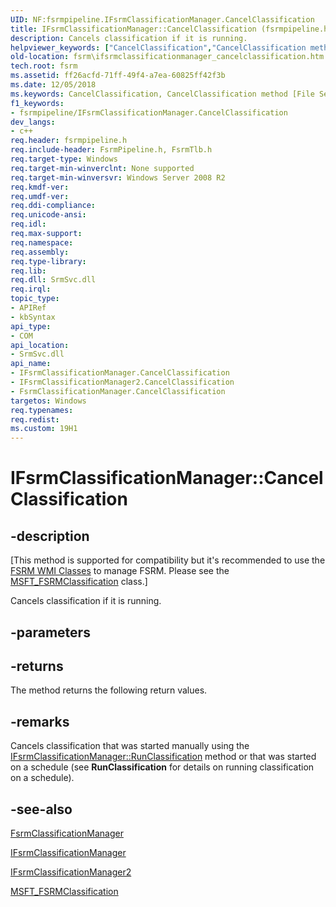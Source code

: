 ```yaml
---
UID: NF:fsrmpipeline.IFsrmClassificationManager.CancelClassification
title: IFsrmClassificationManager::CancelClassification (fsrmpipeline.h)
description: Cancels classification if it is running.helpviewer_keywords: ["CancelClassification","CancelClassification method [File Server Resource Manager]","CancelClassification method [File Server Resource Manager]","FsrmClassificationManager class","CancelClassification method [File Server Resource Manager]","IFsrmClassificationManager interface","CancelClassification method [File Server Resource Manager]","IFsrmClassificationManager2 interface","FsrmClassificationManager class [File Server Resource Manager]","CancelClassification method","IFsrmClassificationManager interface [File Server Resource Manager]","CancelClassification method","IFsrmClassificationManager.CancelClassification","IFsrmClassificationManager2 interface [File Server Resource Manager]","CancelClassification method","IFsrmClassificationManager2::CancelClassification","IFsrmClassificationManager::CancelClassification","fs.ifsrmclassificationmanager_cancelclassification","fsrm.ifsrmclassificationmanager_cancelclassification","fsrmpipeline/IFsrmClassificationManager2::CancelClassification","fsrmpipeline/IFsrmClassificationManager::CancelClassification"]
old-location: fsrm\ifsrmclassificationmanager_cancelclassification.htm
tech.root: fsrm
ms.assetid: ff26acfd-71ff-49f4-a7ea-60825ff42f3b
ms.date: 12/05/2018
ms.keywords: CancelClassification, CancelClassification method [File Server Resource Manager], CancelClassification method [File Server Resource Manager],FsrmClassificationManager class, CancelClassification method [File Server Resource Manager],IFsrmClassificationManager interface, CancelClassification method [File Server Resource Manager],IFsrmClassificationManager2 interface, FsrmClassificationManager class [File Server Resource Manager],CancelClassification method, IFsrmClassificationManager interface [File Server Resource Manager],CancelClassification method, IFsrmClassificationManager.CancelClassification, IFsrmClassificationManager2 interface [File Server Resource Manager],CancelClassification method, IFsrmClassificationManager2::CancelClassification, IFsrmClassificationManager::CancelClassification, fs.ifsrmclassificationmanager_cancelclassification, fsrm.ifsrmclassificationmanager_cancelclassification, fsrmpipeline/IFsrmClassificationManager2::CancelClassification, fsrmpipeline/IFsrmClassificationManager::CancelClassification
f1_keywords:
- fsrmpipeline/IFsrmClassificationManager.CancelClassification
dev_langs:
- c++
req.header: fsrmpipeline.h
req.include-header: FsrmPipeline.h, FsrmTlb.h
req.target-type: Windows
req.target-min-winverclnt: None supported
req.target-min-winversvr: Windows Server 2008 R2
req.kmdf-ver: 
req.umdf-ver: 
req.ddi-compliance: 
req.unicode-ansi: 
req.idl: 
req.max-support: 
req.namespace: 
req.assembly: 
req.type-library: 
req.lib: 
req.dll: SrmSvc.dll
req.irql: 
topic_type:
- APIRef
- kbSyntax
api_type:
- COM
api_location:
- SrmSvc.dll
api_name:
- IFsrmClassificationManager.CancelClassification
- IFsrmClassificationManager2.CancelClassification
- FsrmClassificationManager.CancelClassification
targetos: Windows
req.typenames: 
req.redist: 
ms.custom: 19H1
---
```


# IFsrmClassificationManager::CancelClassification


## -description


<p class="CCE_Message">[This method is supported for compatibility but it's recommended to use the 
    <a href="https://docs.microsoft.com/previous-versions/windows/desktop/fsrm/fsrm-wmi-classes">FSRM WMI Classes</a> to manage FSRM. Please see the 
    <a href="https://docs.microsoft.com/previous-versions/windows/desktop/fsrm/msft-fsrmclassification">MSFT_FSRMClassification</a> class.]

Cancels classification if it is running.


## -parameters






## -returns



The method returns the following return values.




## -remarks



Cancels classification that was started manually using the 
    <a href="https://docs.microsoft.com/previous-versions/windows/desktop/api/fsrmpipeline/nf-fsrmpipeline-ifsrmclassificationmanager-runclassification">IFsrmClassificationManager::RunClassification</a> 
    method or that was started on a schedule (see 
    <b>RunClassification</b> for details 
    on running classification on a schedule).




## -see-also




<a href="https://docs.microsoft.com/previous-versions/windows/desktop/fsrm/fsrmclassificationmanager">FsrmClassificationManager</a>



<a href="https://docs.microsoft.com/previous-versions/windows/desktop/api/fsrmpipeline/nn-fsrmpipeline-ifsrmclassificationmanager">IFsrmClassificationManager</a>



<a href="https://docs.microsoft.com/previous-versions/windows/desktop/api/fsrmpipeline/nn-fsrmpipeline-ifsrmclassificationmanager2">IFsrmClassificationManager2</a>



<a href="https://docs.microsoft.com/previous-versions/windows/desktop/fsrm/msft-fsrmclassification">MSFT_FSRMClassification</a>
 

 

